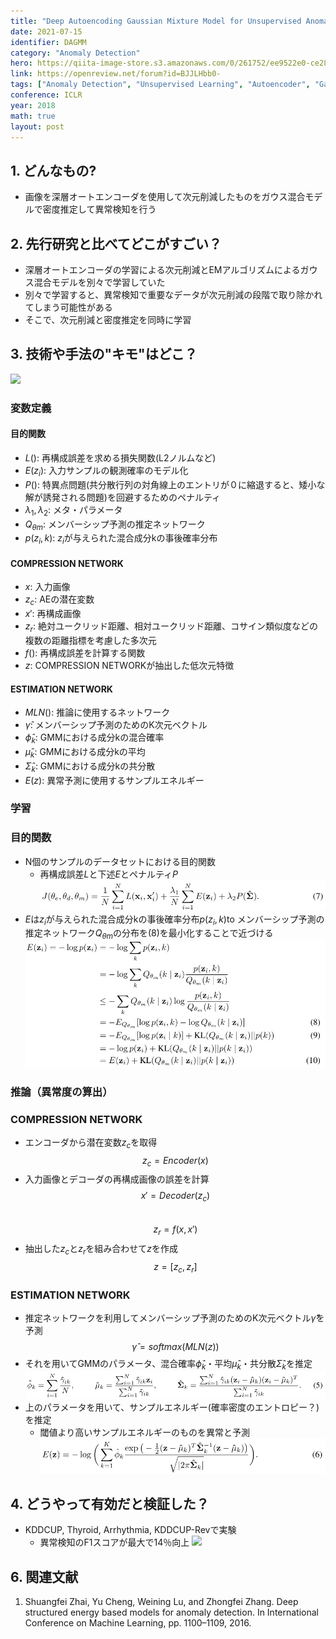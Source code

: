 ```yaml
---
title: "Deep Autoencoding Gaussian Mixture Model for Unsupervised Anomaly Detection"
date: 2021-07-15
identifier: DAGMM
category: "Anomaly Detection"
hero: https://qiita-image-store.s3.amazonaws.com/0/261752/ee9522e0-ce28-c904-d3c9-b3adee14fa97.jpeg
link: https://openreview.net/forum?id=BJJLHbb0-
tags: ["Anomaly Detection", "Unsupervised Learning", "Autoencoder", "Gaussian Mixture mMdeling", "Density Estimation"]
conference: ICLR
year: 2018
math: true
layout: post
---
```


## 1. どんなもの?
<!-- 概要・貢献等 100-200字程度 -->
* 画像を深層オートエンコーダを使用して次元削減したものをガウス混合モデルで密度推定して異常検知を行う
<!--more-->

## 2. 先行研究と比べてどこがすごい？
<!-- related worksとの差分 -->
* 深層オートエンコーダの学習による次元削減とEMアルゴリズムによるガウス混合モデルを別々で学習していた
* 別々で学習すると、異常検知で重要なデータが次元削減の段階で取り除かれてしまう可能性がある
* そこで、次元削減と密度推定を同時に学習

## 3. 技術や手法の"キモ"はどこ？
<!-- キモを箇条書きでまとめる -->
![](https://qiita-image-store.s3.amazonaws.com/0/261752/ee9522e0-ce28-c904-d3c9-b3adee14fa97.jpeg)

### 変数定義
<!--
学習・推論で使う変数をまとめる
* $x$: 入力画像
* $y$: 教師信号
-->
#### 目的関数
* $L()$: 再構成誤差を求める損失関数(L2ノルムなど)
* $E(z_i)$: 入力サンプルの観測確率のモデル化
* $P()$: 特異点問題(共分散行列の対角線上のエントリが０に縮退すると、矮小な解が誘発される問題)を回避するためのペナルティ
* $\lambda_1,\lambda_2$: メタ・パラメータ
* $Q_{\theta m}$: メンバーシップ予測の推定ネットワーク
* $p(z_i,k)$: $z_i$が与えられた混合成分kの事後確率分布

#### COMPRESSION NETWORK
* $x$: 入力画像
* $z_c$: AEの潜在変数
* $x'$: 再構成画像
* $z_r$: 絶対ユークリッド距離、相対ユークリッド距離、コサイン類似度などの複数の距離指標を考慮した多次元
* $f()$: 再構成誤差を計算する関数
* $z$: COMPRESSION NETWORKが抽出した低次元特徴

#### ESTIMATION NETWORK
* $MLN()$: 推論に使用するネットワーク
* $\hat{\gamma}$: メンバーシップ予測のためのK次元ベクトル
* $\hat{\phi}_k$: GMMにおける成分kの混合確率
* $\hat{\mu}_k$: GMMにおける成分kの平均
* $\hat{\Sigma}_k$: GMMにおける成分kの共分散
* $E(z)$: 異常予測に使用するサンプルエネルギー

### 学習
<!-- キモの中の学習に関する内容 -->
### 目的関数
* N個のサンプルのデータセットにおける目的関数
    * 再構成誤差$L$と下述$E$とペナルティ$P$
![](/assets/images/posts/DAGMM/7.png)
* $E$は$z_i$が与えられた混合成分kの事後確率分布$p(z_i,k)$to
メンバーシップ予測の推定ネットワーク$Q_{\theta m}$の分布を(8)を最小化することで近づける
![](/assets/images/posts/DAGMM/8.png)

### 推論（異常度の算出）
<!-- キモの中の推論に関する内容 -->

### COMPRESSION NETWORK
* エンコーダから潜在変数$z_c$を取得  
$$z_c = Encoder(x)$$
* 入力画像とデコーダの再構成画像の誤差を計算  
$$x' = Decoder(z_c)$$  
$$z_r = f(x,x')$$
* 抽出した$z_c$と$z_r$を組み合わせて$z$を作成  
$$z = [z_c, z_r]$$

### ESTIMATION NETWORK
* 推定ネットワークを利用してメンバーシップ予測のためのK次元ベクトル$\hat{\gamma}$を予測  
$$ \hat{\gamma} = softmax(MLN(z))$$
* それを用いてGMMのパラメータ、混合確率$\hat{\phi}_k$・平均$\hat{\mu}_k$・共分散$\hat{\Sigma}_k$を推定  
![](/assets/images/posts/DAGMM/5.png)
* 上のパラメータを用いて、サンプルエネルギー(確率密度のエントロピー？)を推定
    * 閾値より高いサンプルエネルギーのものを異常と予測
![](/assets/images/posts/DAGMM/6.png)

## 4. どうやって有効だと検証した？
<!-- 実験の精度，結果画像など -->
* KDDCUP, Thyroid, Arrhythmia, KDDCUP-Revで実験
    * 異常検知のF1スコアが最大で14％向上
![](https://d3i71xaburhd42.cloudfront.net/dbc7401e3e75c40d3c720e7db3c906d48bd742d7/10-Table2-1.png)


## 6. 関連文献
<!--
1. D. P. Kingma and J. Ba: “Adam: A method for stochastic optimization,”arXiv preprint arXiv:1412.6980,(2014).
2. P. Isola,J. Y. Zhu,T. Zhou,and A. A. Efros: “Image-to-image translation with conditional adversarial networks,” in Proceedings of the IEEE conference on computer vision and pattern recognition, (2017), 1125.
-->
1. Shuangfei Zhai, Yu Cheng, Weining Lu, and Zhongfei Zhang. Deep structured energy based models for anomaly detection. In International Conference on Machine Learning, pp. 1100–1109, 2016.